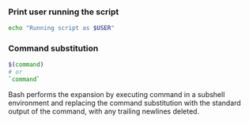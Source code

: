 
### Print user running the script

```sh
echo "Running script as $USER"
```

### Command substitution

```sh
$(command)
# or
`command`
```
Bash performs the expansion by executing command in a subshell environment and replacing the command substitution with the standard output of the command, with any trailing newlines deleted.